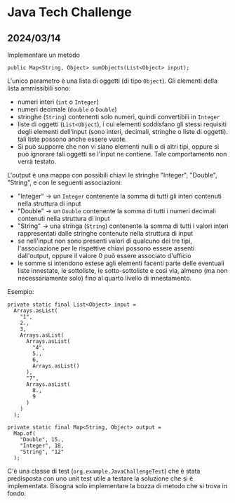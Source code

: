 # Java Tech Challenge
## 2024/03/14


Implementare un metodo
```
public Map<String, Object> sumObjects(List<Object> input);
```
L'unico parametro è una lista di oggetti (di tipo `Object`). Gli elementi della lista ammissibili sono:  
  - numeri interi (`int` o `Integer`)  
  - numeri decimale (`double` o `Double`)  
  - stringhe (`String`) contenenti solo numeri, quindi convertibili in `Integer`  
  - liste di oggetti (`List<Object`), i cui elementi soddisfano gli stessi requisiti degli elementi dell'input (sono interi, decimali, stringhe o liste di oggetti). tali liste possono anche essere vuote.  
  - Si può supporre che non vi siano elementi nulli o di altri tipi, oppure si può ignorare tali oggetti se l'input ne contiene. Tale comportamento non verrà testato.  

L'output è una mappa con possibili chiavi le stringhe "Integer", "Double", "String", e con le seguenti associazioni:  
  - "Integer" -> un `Integer` contenente la somma di tutti gli interi contenuti nella struttura di input  
  - "Double" -> un `Double` contenente la somma di tutti i numeri decimali contenuti nella struttura di input
  - "String" -> una stringa (`String`) contenente la somma di tutti i valori interi rappresentati dalle stringhe contenute nella struttura di input
  - se nell'input non sono presenti valori di qualcuno dei tre tipi, l'associazione per le rispettive chiavi possono essere assenti dall'output, oppure il valore 0 può essere associato d'ufficio
  - le somme si intendono estese agli elementi facenti parte delle eventuali liste innestate, le sottoliste, le sotto-sottoliste e così via, almeno (ma non necessariamente solo) fino al quarto livello di innestamento.  

Esempio:
```
private static final List<Object> input =
  Arrays.asList(
    "1",
    2.,
    3,
    Arrays.asList(
      Arrays.asList(
        "4",
        5.,
        6,
        Arrays.asList()
      ),
      "7",
      Arrays.asList(
        8.,
        9
      )
    )
  );

private static final Map<String, Object> output =
  Map.of(
    "Double", 15.,
    "Integer", 18,
    "String", "12"
  );
```

C'è una classe di test (`org.example.JavaChallengeTest`) che è stata predisposta con uno unit test utile a testare la soluzione che si è implementata.
Bisogna solo implementare la bozza di metodo che si trova in fondo.
